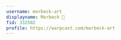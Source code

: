 ```yaml
---
username: morbeck-art
displayname: Morbeck 🎩
fid: 332502
profile: https://warpcast.com/morbeck-art
---
```

